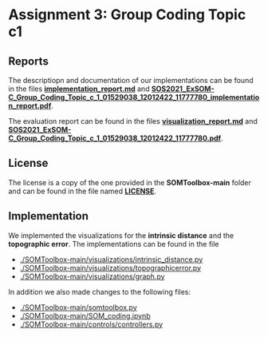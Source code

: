 # Assignment 3: Group Coding Topic c1

## Reports

The descriptiopn and documentation of our implementations can be found in the files **[implementation_report.md](implementation_report.md)** and **[SOS2021_ExSOM-C_Group_Coding_Topic_c_1_01529038_12012422_11777780_implementation_report.pdf](SOS2021_ExSOM-C_Group_Coding_Topic_c_1_01529038_12012422_11777780_implementation_report.pdf)**.

The evaluation report can be found in the files **[visualization_report.md](visualization_report.md)** and **[SOS2021_ExSOM-C_Group_Coding_Topic_c_1_01529038_12012422_11777780.pdf](SOS2021_ExSOM-C_Group_Coding_Topic_c_1_01529038_12012422_11777780.pdf)**.

## License

The license is a copy of the one provided in the **SOMToolbox-main** folder and can be found in the file named **[LICENSE](LICENSE)**.

## Implementation

We implemented the visualizations for the **intrinsic distance** and the **topographic error**. The implementations can be found in the file

* [./SOMToolbox-main/visualizations/intrinsic_distance.py](./SOMToolbox-main/visualizations/intrinsic_distance.py)
* [./SOMToolbox-main/visualizations/topographicerror.py](./SOMToolbox-main/visualizations/topographicerror.py)
* [./SOMToolbox-main/visualizations/graph.py](./SOMToolbox-main/visualizations/graph.py)

In addition we also made changes to the following files:

* [./SOMToolbox-main/somtoolbox.py](./SOMToolbox-main/somtoolbox.py)
* [./SOMToolbox-main/SOM_coding.ipynb](./SOMToolbox-main/SOM_coding.ipynb)
* [./SOMToolbox-main/controls/controllers.py](./SOMToolbox-main/controls/controllers.py)